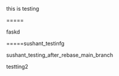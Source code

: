 this is testing

=====


faskd

=====sushant_testinfg

sushant_testing_after_rebase_main_branch

testting2
